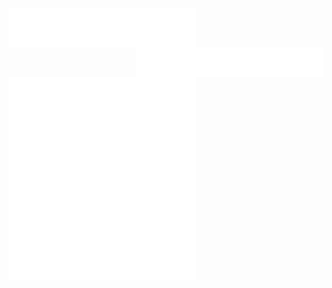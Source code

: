 <img alt="🦑" align="left" width="300px" src="https://github.com/withshubh/withshubh/blob/master/metrics.header.svg">

<img alt="🦑" align="right" width="300px" src="https://github.com/withshubh/withshubh/blob/master/metrics.plugin.followup.svg">

<img alt="🦑" align="left" width="300px" src="https://github.com/withshubh/withshubh/blob/master/metrics.plugin.habits.svg">

<img alt="🦑" align="left" width="300px" src="https://github.com/withshubh/withshubh/blob/master/metrics.plugin.isocalendar.svg">




<!--
<img alt="🦑" align="left" width="400px" src="https://github.com/withshubh/withshubh/blob/master/metrics.additional.svg"> -->
